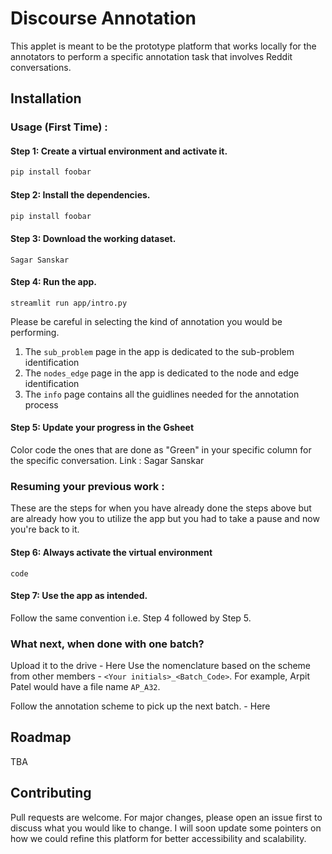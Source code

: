 # Discourse Annotation

This applet is meant to be the prototype platform that works locally for the annotators to perform a specific annotation task that involves Reddit conversations.

## Installation

### Usage (First Time) : 

#### Step 1: Create a virtual environment and activate it.
```bash
pip install foobar
```

#### Step 2: Install the dependencies.

```bash
pip install foobar
```
#### Step 3: Download the working dataset.
```
Sagar Sanskar
```
#### Step 4: Run the app.
```
streamlit run app/intro.py
```
Please be careful in selecting the kind of annotation you would be performing. 

1. The `sub_problem` page in the app is dedicated to the sub-problem identification
2. The `nodes_edge` page in the app is dedicated  to the node and edge identification
3. The `info` page contains all the guidlines needed for the annotation process
#### Step 5: Update your progress in the Gsheet

Color code the ones that are done as "Green" in your specific column for the specific conversation. Link :  Sagar Sanskar

### Resuming your previous work : 
These are the steps for when you have already done the steps above but are already how you to utilize the app but you had to take a pause and now you're back to it.

#### Step 6: Always activate the virtual environment 
```
code
```
#### Step 7: Use the app as intended.
Follow the same convention i.e. Step 4 followed by Step 5.

### What next, when done with one batch?
Upload it to the drive - Here
Use the nomenclature based on the scheme from other members - `<Your initials>_<Batch_Code>`. For example, Arpit Patel would have a file name `AP_A32`. 

Follow the annotation scheme to pick up the next batch. - Here


## Roadmap
TBA

## Contributing
Pull requests are welcome. For major changes, please open an issue first to discuss what you would like to change. I will soon update some pointers on how we could refine this platform for better accessibility and scalability.
